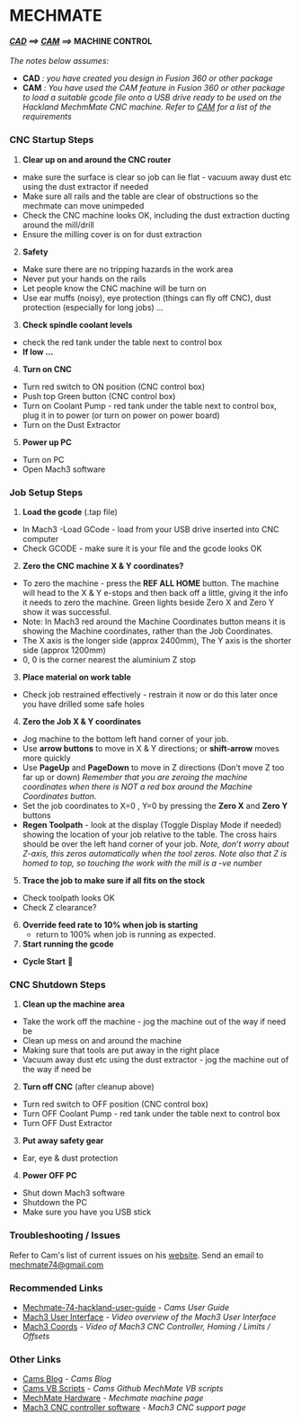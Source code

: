 # MECHMATE
#### *[CAD](CAD.md) ==> [CAM](CAM.md) ==>* MACHINE CONTROL

 *The notes below assumes:*
* __CAD__ *: you have created you design in Fusion 360 or other package*
* __CAM__ *: You have used the CAM feature in Fusion 360 or other package to load a suitable gcode file onto a USB drive ready to be used on the Hackland MechmMate CNC machine. Refer to [CAM](CAM.md) for a list of the requirements*

### CNC Startup Steps
1. __Clear up on and around the CNC router__
  * make sure the surface is clear so job can lie flat - vacuum away dust etc using the dust extractor if needed
  * Make sure all rails and the table are clear of obstructions so the mechmate can move unimpeded
  * Check the CNC machine looks OK, including the dust extraction ducting around the mill/drill
  * Ensure the milling cover is on for dust extraction
2. __Safety__
  * Make sure there are no tripping hazards in the work area
  * Never put your hands on the rails
  * Let people know the CNC machine will be turn on
  * Use ear muffs (noisy), eye protection (things can fly off CNC), dust protection (especially for long jobs) …
3. __Check spindle coolant levels__
  * check the red tank under the table next to control box
  * __If low ...__
4. __Turn on CNC__
  * Turn red switch to ON position (CNC control box)
  * Push top Green button (CNC control box)
  * Turn on Coolant Pump - red tank under the table next to control box, plug it in to power (or turn on power on power board)
  * Turn on the Dust Extractor
5. __Power up PC__
  * Turn on PC
  * Open Mach3 software

### Job Setup Steps
1. __Load the gcode__ (.tap file)
  * In Mach3 -Load GCode - load from your USB drive inserted into CNC computer
  * Check GCODE - make sure it is your file and the gcode looks OK
2. __Zero the CNC machine X & Y coordinates?__
  * To zero the machine - press the __REF ALL HOME__ button.  The machine will head to the X & Y e-stops and then back off a little, giving it the info it needs to zero the machine. Green lights beside Zero X and Zero Y show it was successful.
  * Note: In Mach3 red around the Machine Coordinates button means it is showing the Machine coordinates, rather than the Job Coordinates.
  * The X axis is the longer side (approx 2400mm), The Y axis is the shorter side (approx 1200mm)
  * 0, 0 is the corner nearest the aluminium Z stop
3. __Place material on work table__
  * Check job restrained effectively - restrain it now or do this later once you have drilled some safe holes
4. __Zero the Job X & Y coordinates__
  * Jog machine to the bottom left hand corner of your job.
  * Use __arrow buttons__ to move in X & Y directions; or __shift-arrow__ moves more quickly
  * Use __PageUp__ and __PageDown__ to move in Z directions (Don’t move Z too far up or down)
  *Remember that you are zeroing the machine coordinates when there is NOT a red box around the  Machine Coordinates button.*
  * Set the job coordinates to X=0 , Y=0 by pressing the __Zero X__ and __Zero Y__ buttons
  * __Regen Toolpath__ - look at the display (Toggle Display Mode if needed) showing the location of your job relative to the table. The cross hairs should be over the left hand corner of your job.
  *Note, don’t worry about Z-axis, this zeros automatically when the tool zeros.*
  *Note also that Z is homed to top, so touching the work with the mill is a -ve number*
5. __Trace the job to make sure if all fits on the stock__
  * Check toolpath looks OK
  * Check Z clearance?
6. __Override feed rate to 10% when job is starting__
   * return to 100% when job is running as expected.
7. __Start running the gcode__
  * __Cycle Start__


### CNC Shutdown Steps
1. __Clean up the machine area__
  * Take the work off the machine - jog the machine out of the way if need be
  * Clean up mess on and around the machine
  * Making sure that tools are put away in the right place
  * Vacuum away dust etc using the dust extractor - jog the machine out of the way if need be
2. __Turn off CNC__ (after cleanup above)
  * Turn red switch to OFF position (CNC control box)
  * Turn OFF Coolant Pump - red tank under the table next to control box
  * Turn OFF Dust Extractor
3. __Put away safety gear__
  * Ear, eye & dust protection
4. __Power OFF PC__
  * Shut down Mach3 software
  * Shutdown the PC
  * Make sure you have you USB stick

### Troubleshooting / Issues
Refer to Cam's list of current issues on his [website](https://hackingismakingisengineering.wordpress.com/mechmate-74-hackland-user-guide/#troubleshooting).
Send an email to <mechmate74@gmail.com>


### Recommended Links
* [Mechmate-74-hackland-user-guide](https://hackingismakingisengineering.wordpress.com/mechmate-74-hackland-user-guide/) *- Cams User Guide*
* [Mach3 User Interface](https://www.youtube.com/watch?v=08qK4NfnXqA) *- Video overview of the Mach3 User Interface*
* [Mach3 Coords](https://youtu.be/ACx64oWwbMc) *- Video of Mach3 CNC Controller, Homing / Limits / Offsets*

### Other Links
* [Cams Blog](https://hackingismakingisengineering.wordpress.com/) *- Cams Blog*
* [Cams VB Scripts](https://github.com/cstewart000/HME_Mach3) *- Cams Github MechMate VB scripts*
* [MechMate Hardware](http://www.mechmate.com/) *- Mechmate machine page*
* [Mach3 CNC controller software](http://www.machsupport.com/software/mach3/) *- Mach3 CNC support page*

